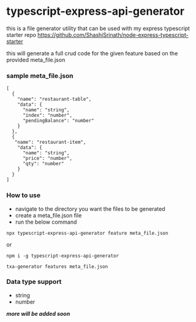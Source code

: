 # typescript-express-api-generator

this is a file generator utility that can be used with my express typescript starter repo
https://github.com/ShashiSrinath/node-express-typescript-starter

this will generate a full crud code for the given feature based on the provided meta_file.json

### sample meta_file.json
```angular2html
[
  {
    "name": "restaurant-table",
    "data": {
      "name": "string",
      "index": "number",
      "pendingBalance": "number"
    }
  },
  {
   "name": "restaurant-item",
    "data": {
      "name": "string",
      "price": "number",
      "qty": "number"
    }
  }
]
```

### How to use
- navigate to the directory you want the files to be generated
- create a meta_file.json file
- run the below command

```
npx typescript-express-api-generator feature meta_file.json
```
or
```
npm i -g typescript-express-api-generator
```
```
txa-generator features meta_file.json
```

### Data type support
- string
- number

___more will be added soon___